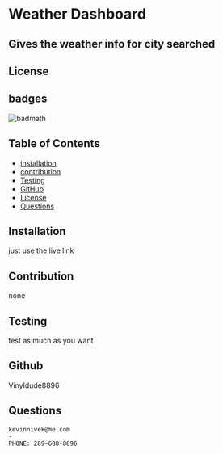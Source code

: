# Weather Dashboard

## Gives the weather info for city searched

## License

## badges
![badmath](https://img.shields.io/github/languages/top/lernantino/badmath)
## Table of Contents

- [installation](#installation)
- [contribution](#contribution)
- [Testing](#testing)
- [GitHub](#github)
- [License](#license)
- [Questions](#questions)

## Installation 
  just use the live link 


## Contribution  
  none

## Testing
  test as much as you want

## Github 
Vinyldude8896

## Questions
    kevinnivek@me.com
    - 
    PHONE: 289-688-8896
